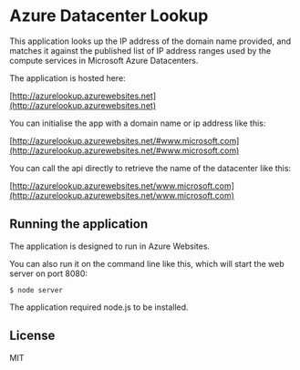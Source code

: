 # Azure Datacenter Lookup

This application looks up the IP address of the domain name provided, and matches it against the published list of IP address ranges used by the compute services in Microsoft Azure Datacenters.

The application is hosted here: 

[http://azurelookup.azurewebsites.net](http://azurelookup.azurewebsites.net)

You can initialise the app with a domain name or ip address like this:

[http://azurelookup.azurewebsites.net/#www.microsoft.com](http://azurelookup.azurewebsites.net/#www.microsoft.com)

You can call the api directly to retrieve the name of the datacenter like this:

[http://azurelookup.azurewebsites.net/www.microsoft.com](http://azurelookup.azurewebsites.net/www.microsoft.com)

## Running the application

The application is designed to run in Azure Websites. 

You can also run it on the command line like this, which will start the web server on port 8080:

```
$ node server
```

The application required node.js to be installed.

## License

MIT